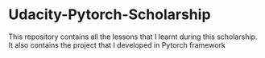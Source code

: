 # Udacity-Pytorch-Scholarship
This repository contains all the lessons that I learnt during this scholarship. It also contains the project that I developed in Pytorch framework
